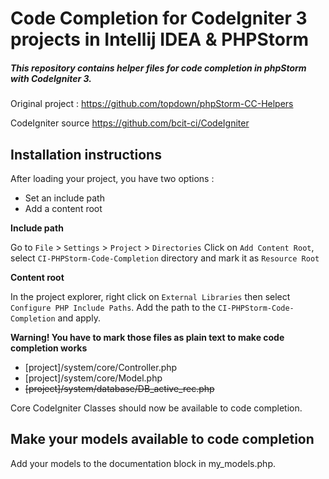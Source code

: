 # Code Completion for CodeIgniter 3 projects in Intellij IDEA & PHPStorm
##### This repository contains helper files for code completion in phpStorm with CodeIgniter 3.

Original project : https://github.com/topdown/phpStorm-CC-Helpers

CodeIgniter source https://github.com/bcit-ci/CodeIgniter

## Installation instructions

After loading your project, you have two options :
* Set an include path
* Add a content root

**Include path**

Go to `File` > `Settings` > `Project` > `Directories`
Click on `Add Content Root`, select `CI-PHPStorm-Code-Completion` directory and mark it as `Resource Root`

**Content root**

In the project explorer, right click on `External Libraries` then select `Configure PHP Include Paths`. Add the path to the `CI-PHPStorm-Code-Completion` and apply.

**Warning! You have to mark those files as plain text to make code completion works**
* [project]/system/core/Controller.php
* [project]/system/core/Model.php
* ~~[project]/system/database/DB_active_rec.php~~

Core CodeIgniter Classes should now be available to code completion.

## Make your models available to code completion

Add your models to the documentation block in my_models.php.